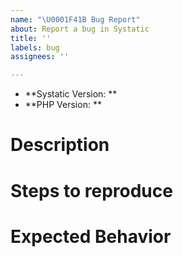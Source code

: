 ```yaml
---
name: "\U0001F41B Bug Report"
about: Report a bug in Systatic
title: ''
labels: bug
assignees: ''

---
```


* **Systatic Version: **
* **PHP Version: **

# Description

# Steps to reproduce

# Expected Behavior
